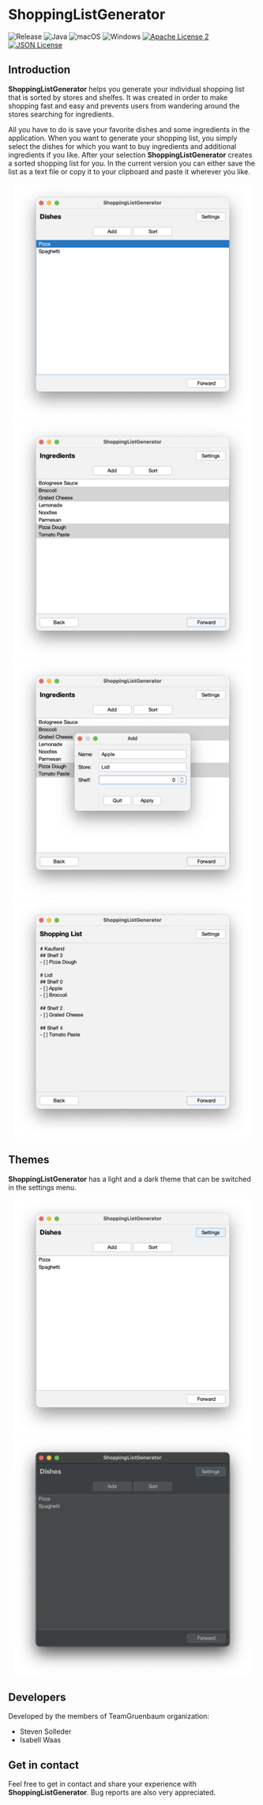 # ShoppingListGenerator

![Release](https://img.shields.io/badge/release-2021.1-9cf)
![Java](https://img.shields.io/badge/JAVA-1.8-9cf)
![macOS](https://img.shields.io/badge/macOS-passing-blue)
![Windows](https://img.shields.io/badge/windows-passing-blue)
[![Apache License 2](https://img.shields.io/badge/license-Apache%202-greene)](https://www.apache.org/licenses/LICENSE-2.0.txt)
[![JSON License](https://img.shields.io/badge/license-JSON-greene)](https://raw.githubusercontent.com/stleary/JSON-java/master/LICENSE.txt)


## Introduction
**ShoppingListGenerator** helps you generate your individual shopping list that is sorted by stores and shelfes.
It was created in order to make shopping fast and easy and prevents users from wandering around the stores searching for ingredients.

All you have to do is save your favorite dishes and some ingredients in the application.
When you want to generate your shopping list, you simply select the dishes for which you want to buy ingredients and additional ingredients if you like.
After your selection **ShoppingListGenerator** creates a sorted shopping list for you.
In the current version you can either save the list as a text file or copy it to your clipboard and paste it wherever you like.

<p align="center">
<img src="https://github.com/TeamGruenbaum/ShoppingListGenerator/blob/master/screenshots/dishes.png" width="480" height="480" border=0>
<img src="https://github.com/TeamGruenbaum/ShoppingListGenerator/blob/master/screenshots/ingredients.png" width="480" height="480" border=0>
<img src="https://github.com/TeamGruenbaum/ShoppingListGenerator/blob/master/screenshots/add_ingredient.png" width="480" height="480" border=0>
<img src="https://github.com/TeamGruenbaum/ShoppingListGenerator/blob/master/screenshots/shopping_list.png" width="480" height="480" border=0>
</p>


## Themes
**ShoppingListGenerator** has a light and a dark theme that can be switched in the settings menu.

<p align="center">
<img src="https://github.com/TeamGruenbaum/ShoppingListGenerator/blob/master/screenshots/light_theme.png" width="480" height="480" border=0>
<img src="https://github.com/TeamGruenbaum/ShoppingListGenerator/blob/master/screenshots/dark_theme.png" width="480" height="480" border=0>
</p>


## Developers
Developed by the members of TeamGruenbaum organization:
* Steven Solleder
* Isabell Waas


## Get in contact
Feel free to get in contact and share your experience with **ShoppingListGenerator**. Bug reports are also very appreciated.
